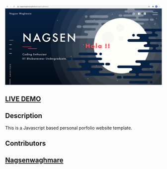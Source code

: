 ![My own Portfolio Website](https://github.com/Nagsenwaghmare/nagsen.github.io/blob/master/images/Nagsen%20portfolio%20website.png)

## <a href="https://nagsenwaghmare.github.io/nagsen.github.io/">LIVE DEMO</a>


## Description
This is a Javascript based personal porfolio website template. 
## Contributors
## <a href="https://github.com/Nagsenwaghmare">Nagsenwaghmare</a>
